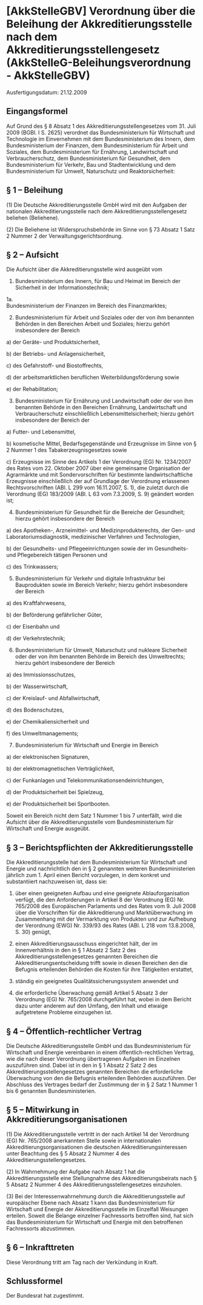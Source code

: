# [AkkStelleGBV] Verordnung über die Beleihung der Akkreditierungsstelle nach dem Akkreditierungsstellengesetz  (AkkStelleG-Beleihungsverordnung - AkkStelleGBV)

Ausfertigungsdatum: 21.12.2009

 

## Eingangsformel

Auf Grund des § 8 Absatz 1 des Akkreditierungsstellengesetzes vom 31. Juli 2009 (BGBl. I S. 2625) verordnet das Bundesministerium für Wirtschaft und Technologie im Einvernehmen mit dem Bundesministerium des Innern, dem Bundesministerium der Finanzen, dem Bundesministerium für Arbeit und Soziales, dem Bundesministerium für Ernährung, Landwirtschaft und Verbraucherschutz, dem Bundesministerium für Gesundheit, dem Bundesministerium für Verkehr, Bau und Stadtentwicklung und dem Bundesministerium für Umwelt, Naturschutz und Reaktorsicherheit:


## § 1 – Beleihung

(1) Die Deutsche Akkreditierungsstelle GmbH wird mit den Aufgaben der nationalen Akkreditierungsstelle nach dem Akkreditierungsstellengesetz beliehen (Beliehene).

(2) Die Beliehene ist Widerspruchsbehörde im Sinne von § 73 Absatz 1 Satz 2 Nummer 2 der Verwaltungsgerichtsordnung.


## § 2 – Aufsicht

Die Aufsicht über die Akkreditierungsstelle wird ausgeübt vom

1. Bundesministerium des Innern, für Bau und Heimat im Bereich der Sicherheit in der Informationstechnik;

1a.  
Bundesministerium der Finanzen im Bereich des Finanzmarktes;

2. Bundesministerium für Arbeit und Soziales oder der von ihm benannten Behörden in den Bereichen Arbeit und Soziales; hierzu gehört insbesondere der Bereich

a) der Geräte- und Produktsicherheit,

b) der Betriebs- und Anlagensicherheit,

c) des Gefahrstoff- und Biostoffrechts,

d) der arbeitsmarktlichen beruflichen Weiterbildungsförderung sowie

e) der Rehabilitation;

3. Bundesministerium für Ernährung und Landwirtschaft oder der von ihm benannten Behörde in den Bereichen Ernährung, Landwirtschaft und Verbraucherschutz einschließlich Lebensmittelsicherheit; hierzu gehört insbesondere der Bereich der

a) Futter- und Lebensmittel,

b) kosmetische Mittel, Bedarfsgegenstände und Erzeugnisse im Sinne von § 2 Nummer 1 des Tabakerzeugnisgesetzes sowie

c) Erzeugnisse im Sinne des Artikels 1 der Verordnung (EG) Nr. 1234/2007 des Rates vom 22. Oktober 2007 über eine gemeinsame Organisation der Agrarmärkte und mit Sondervorschriften für bestimmte landwirtschaftliche Erzeugnisse einschließlich der auf Grundlage der Verordnung erlassenen Rechtsvorschriften (ABl. L 299 vom 16.11.2007, S. 1), die zuletzt durch die Verordnung (EG) 183/2009 (ABl. L 63 vom 7.3.2009, S. 9) geändert worden ist;

4. Bundesministerium für Gesundheit für die Bereiche der Gesundheit; hierzu gehört insbesondere der Bereich

a) des Apotheken-, Arzneimittel- und Medizinprodukterechts, der Gen- und Laboratoriumsdiagnostik, medizinischer Verfahren und Technologien,

b) der Gesundheits- und Pflegeeinrichtungen sowie der im Gesundheits- und Pflegebereich tätigen Personen und

c) des Trinkwassers;

5. Bundesministerium für Verkehr und digitale Infrastruktur bei Bauprodukten sowie im Bereich Verkehr; hierzu gehört insbesondere der Bereich

a) des Kraftfahrwesens,

b) der Beförderung gefährlicher Güter,

c) der Eisenbahn und

d) der Verkehrstechnik;

6. Bundesministerium für Umwelt, Naturschutz und nukleare Sicherheit oder der von ihm benannten Behörde im Bereich des Umweltrechts; hierzu gehört insbesondere der Bereich

a) des Immissionsschutzes,

b) der Wasserwirtschaft,

c) der Kreislauf- und Abfallwirtschaft,

d) des Bodenschutzes,

e) der Chemikaliensicherheit und

f) des Umweltmanagements;

7. Bundesministerium für Wirtschaft und Energie im Bereich

a) der elektronischen Signaturen,

b) der elektromagnetischen Verträglichkeit,

c) der Funkanlagen und Telekommunikationsendeinrichtungen,

d) der Produktsicherheit bei Spielzeug,

e) der Produktsicherheit bei Sportbooten.

Soweit ein Bereich nicht dem Satz 1 Nummer 1 bis 7 unterfällt, wird die Aufsicht über die Akkreditierungsstelle vom Bundesministerium für Wirtschaft und Energie ausgeübt.


## § 3 – Berichtspflichten der Akkreditierungsstelle

Die Akkreditierungsstelle hat dem Bundesministerium für Wirtschaft und Energie und nachrichtlich den in § 2 genannten weiteren Bundesministerien jährlich zum 1. April einen Bericht vorzulegen, in dem konkret und substantiiert nachzuweisen ist, dass sie:

1. über einen geeigneten Aufbau und eine geeignete Ablauforganisation verfügt, die den Anforderungen in Artikel 8 der Verordnung (EG) Nr. 765/2008 des Europäischen Parlaments und des Rates vom 9. Juli 2008 über die Vorschriften für die Akkreditierung und Marktüberwachung im Zusammenhang mit der Vermarktung von Produkten und zur Aufhebung der Verordnung (EWG) Nr. 339/93 des Rates (ABl. L 218 vom 13.8.2008, S. 30) genügt,

2. einen Akkreditierungsausschuss eingerichtet hält, der im Innenverhältnis in den in § 1 Absatz 2 Satz 2 des Akkreditierungsstellengesetzes genannten Bereichen die Akkreditierungsentscheidung trifft sowie in diesen Bereichen den die Befugnis erteilenden Behörden die Kosten für ihre Tätigkeiten erstattet,

3. ständig ein geeignetes Qualitätssicherungssystem anwendet und

4. die erforderliche Überwachung gemäß Artikel 5 Absatz 3 der Verordnung (EG) Nr. 765/2008 durchgeführt hat, wobei in dem Bericht dazu unter anderem auf den Umfang, den Inhalt und etwaige aufgetretene Probleme einzugehen ist.


## § 4 – Öffentlich-rechtlicher Vertrag

Die Deutsche Akkreditierungsstelle GmbH und das Bundesministerium für Wirtschaft und Energie vereinbaren in einem öffentlich-rechtlichen Vertrag, wie die nach dieser Verordnung übertragenen Aufgaben im Einzelnen auszuführen sind. Dabei ist in den in § 1 Absatz 2 Satz 2 des Akkreditierungsstellengesetzes genannten Bereichen die erforderliche Überwachung von den die Befugnis erteilenden Behörden auszuführen. Der Abschluss des Vertrages bedarf der Zustimmung der in § 2 Satz 1 Nummer 1 bis 6 genannten Bundesministerien.


## § 5 – Mitwirkung in Akkreditierungsorganisationen

(1) Die Akkreditierungsstelle vertritt in der nach Artikel 14 der Verordnung (EG) Nr. 765/2008 anerkannten Stelle sowie in internationalen Akkreditierungsorganisationen die deutschen Akkreditierungsinteressen unter Beachtung des § 5 Absatz 2 Nummer 4 des Akkreditierungsstellengesetzes.

(2) In Wahrnehmung der Aufgabe nach Absatz 1 hat die Akkreditierungsstelle eine Stellungnahme des Akkreditierungsbeirats nach § 5 Absatz 2 Nummer 4 des Akkreditierungsstellengesetzes einzuholen.

(3) Bei der Interessenwahrnehmung durch die Akkreditierungsstelle auf europäischer Ebene nach Absatz 1 kann das Bundesministerium für Wirtschaft und Energie der Akkreditierungsstelle im Einzelfall Weisungen erteilen. Soweit die Belange einzelner Fachressorts betroffen sind, hat sich das Bundesministerium für Wirtschaft und Energie mit den betroffenen Fachressorts abzustimmen.


## § 6 – Inkrafttreten

Diese Verordnung tritt am Tag nach der Verkündung in Kraft.


## Schlussformel

Der Bundesrat hat zugestimmt.
